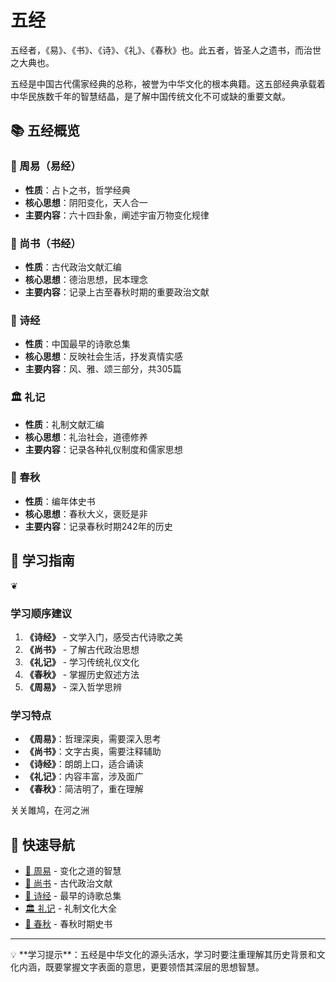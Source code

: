 # 五经

<div class="literary-quote">
五经者，《易》、《书》、《诗》、《礼》、《春秋》也。此五者，皆圣人之遗书，而治世之大典也。
</div>

五经是中国古代儒家经典的总称，被誉为中华文化的根本典籍。这五部经典承载着中华民族数千年的智慧结晶，是了解中国传统文化不可或缺的重要文献。

## 📚 五经概览

### 🔮 周易（易经）
- **性质**：占卜之书，哲学经典
- **核心思想**：阴阳变化，天人合一
- **主要内容**：六十四卦象，阐述宇宙万物变化规律

### 📜 尚书（书经）
- **性质**：古代政治文献汇编
- **核心思想**：德治思想，民本理念
- **主要内容**：记录上古至春秋时期的重要政治文献

### 🎵 诗经
- **性质**：中国最早的诗歌总集
- **核心思想**：反映社会生活，抒发真情实感
- **主要内容**：风、雅、颂三部分，共305篇

### 🏛️ 礼记
- **性质**：礼制文献汇编
- **核心思想**：礼治社会，道德修养
- **主要内容**：记录各种礼仪制度和儒家思想

### 📖 春秋
- **性质**：编年体史书
- **核心思想**：春秋大义，褒贬是非
- **主要内容**：记录春秋时期242年的历史

## 📖 学习指南

<div class="chapter-divider">
<span class="ornament">❦</span>
</div>

### 学习顺序建议
1. **《诗经》** - 文学入门，感受古代诗歌之美
2. **《尚书》** - 了解古代政治思想
3. **《礼记》** - 学习传统礼仪文化
4. **《春秋》** - 掌握历史叙述方法
5. **《周易》** - 深入哲学思辨

### 学习特点
- **《周易》**：哲理深奥，需要深入思考
- **《尚书》**：文字古奥，需要注释辅助
- **《诗经》**：朗朗上口，适合诵读
- **《礼记》**：内容丰富，涉及面广
- **《春秋》**：简洁明了，重在理解

<div class="page-decoration">
<span class="verse">关关雎鸠，在河之洲</span>
</div>

## 🔗 快速导航

- [🔮 周易](./周易.md) - 变化之道的智慧
- [📜 尚书](./尚书.md) - 古代政治文献
- [🎵 诗经](./诗经.md) - 最早的诗歌总集
- [🏛️ 礼记](./礼记.md) - 礼制文化大全
- [📖 春秋](./春秋.md) - 春秋时期史书

---

<div class="annotation">
💡 **学习提示**：五经是中华文化的源头活水，学习时要注重理解其历史背景和文化内涵，既要掌握文字表面的意思，更要领悟其深层的思想智慧。
</div>